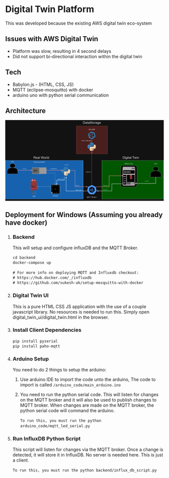 # Digital Twin Platform
This was developed because the existing AWS digital twin eco-system

## Issues with AWS Digital Twin
- Platform was slow, resulting in 4 second delays
- Did not support bi-directional interaction within the digital twin

##  Tech
- Babylon.js - (HTML, CSS, JS)
- MQTT (eclipse-mosquitto) with docker
- arduino uno with python serial communication

## Architecture 
![Diagram](Diagram.png)

## Deployment for Windows (Assuming you already have docker)
1)  ### Backend
    This will setup and configure influxDB and the MQTT Broker.
    ```
    cd backend
    docker-compose up 
    
    # For more info on deploying MQTT and Influxdb checkout:
    # https://hub.docker.com/_/influxdb
    # https://github.com/sukesh-ak/setup-mosquitto-with-docker
    ```
 
2)  ### Digital Twin UI
    This is a pure HTML CSS JS application with the use of a couple javascript library.  No resources is needed to run this.  Simply open digital_twin_ui/digital_twin.html in the browser.


3) ### Install Client Dependencies 

    ``` 
    pip install pyserial  
    pip install paho-mqtt
    ``` 

4) ### Arduino Setup
    You need to do 2 things to setup the arduino:
    1. Use arduino IDE to import the code unto the arduino,  The code to import is called ```/arduino_code/main_arduino.ino```
    2. You need to run the python serial code.  This will listen for changes on the MQTT broker and it will also be used to publish changes to MQTT broker.  When changes are made on the MQTT broker, the python serial code will command the arduino.  
    
        ```To run this, you must run the python arduino_code/mqtt_led_serial.py```

5) ### Run InfluxDB Python Script
    This script will listen for changes via the MQTT broker. Once a change is detected, it will store it in InfluxDB.  No server is needed here.  This is just a client.
    
    ```To run this, you must run the python backend/influx_db_script.py```
 
